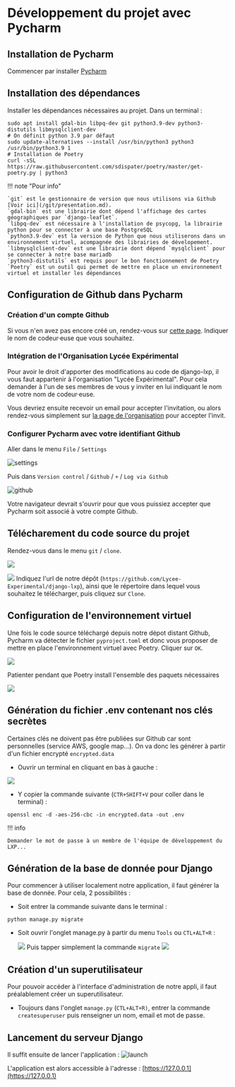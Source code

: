 # Développement du projet avec Pycharm

## Installation de Pycharm
Commencer par installer [Pycharm](/pycharm/install-pycharm)

## Installation des dépendances
Installer les dépendances nécessaires au projet. Dans un terminal :
```shell
sudo apt install gdal-bin libpq-dev git python3.9-dev python3-distutils libmysqlclient-dev
# On définit python 3.9 par défaut
sudo update-alternatives --install /usr/bin/python3 python3 /usr/bin/python3.9 1
# Installation de Poetry
curl -sSL https://raw.githubusercontent.com/sdispater/poetry/master/get-poetry.py | python3
```
!!! note "Pour info"

    `git` est le gestionnaire de version que nous utilisons via Github [Voir ici](/git/presentation.md). 
    `gdal-bin` est une librairie dont dépend l'affichage des cartes géographiques par `django-leaflet`.  
    `libpq-dev` est nécessaire à l'installation de psycopg, la librairie python pour se connecter à une base PostgreSQL  
    `python3.9-dev` est la version de Python que nous utiliserons dans un environnement virtuel, acompagnée des librairies de dévelopement.
    `libmysqlclient-dev` est une librairie dont dépend `mysqlclient` pour se connecter à notre base mariadb
    `python3-distutils` est requis pour le bon fonctionnement de Poetry  
    `Poetry` est un outil qui permet de mettre en place un environnement virtuel et installer les dépendances  


## Configuration de Github dans Pycharm

### Création d'un compte Github

Si vous n'en avez pas encore créé un, rendez-vous sur [cette page](https://github.com/join). Indiquer le nom de codeur·euse que vous souhaitez.

### Intégration de l'Organisation Lycée Expérimental

Pour avoir le droit d'apporter des modifications au code de django-lxp, il vous faut appartenir à l'organisation "Lycée Expérimental".
Pour cela demander à l'un de ses membres de vous y inviter en lui indiquant le nom de votre nom de codeur·euse.

Vous devriez ensuite recevoir un email pour accepter l'invitation, ou alors rendez-vous simplement sur [la page
de l'organisation](https://github.com/lycee-experimental) pour accepter l'invit.

### Configurer Pycharm avec votre identifiant Github

Aller dans le menu `File` / `Settings`

![settings](https://i.imgur.com/t34xNqk.png)

Puis dans `Version control` / `Github` / `+` / `Log via Github`

![github](https://i.imgur.com/aLEIy25.png)

Votre navigateur devrait s'ouvrir pour que vous puissiez accepter que Pycharm soit associé à votre compte Github.

## Télécharement du code source du projet

Rendez-vous dans le menu `git` / `clone`.

![](https://i.imgur.com/HnQCBaL.png)

![](https://i.imgur.com/lCW2YoL.png)
Indiquez l'url de notre dépôt (`https://github.com/Lycee-Experimental/django-lxp`), ainsi que le répertoire dans lequel
vous souhaitez le télécharger, puis cliquez sur `Clone`.

## Configuration de l'environnement virtuel
Une fois le code source téléchargé depuis notre dépot distant Github, Pycharm va détecter le fichier `pyproject.toml`
et donc vous proposer de mettre en place l'environnement virtuel avec Poetry.
Cliquer sur `OK`.

![](https://i.imgur.com/pzBv48A.png)

Patienter pendant que Poetry install l'ensemble des paquets nécessaires

![](https://i.imgur.com/IO9aeky.png)


## Génération du fichier .env contenant nos clés secrètes
Certaines clés ne doivent pas être publiées sur Github car sont personnelles (service AWS, google map...).
On va donc les générer à partir d'un fichier encrypté `encrypted.data`

- Ouvrir un terminal en cliquant en bas à gauche :

![](https://i.imgur.com/ZcxTcvb.png)

- Y copier la commande suivante (`CTR+SHIFT+V` pour coller dans le terminal) :

```shell
openssl enc -d -aes-256-cbc -in encrypted.data -out .env
```

!!! info

    Demander le mot de passe à un membre de l'équipe de développement du LXP...

## Génération de la base de donnée pour Django
Pour commencer à utiliser localement notre application, il faut générer la base de donnée. Pour cela, 2 possibilités :

- Soit entrer la commande suivante dans le terminal :

```shell
python manage.py migrate
```

- Soit ouvrir l'onglet manage.py à partir du menu `Tools` ou `CTL+ALT+R` :

  ![](https://i.imgur.com/7HvhW2h.png)
  Puis tapper simplement la commande `migrate`
  ![](https://i.imgur.com/i4Db9o7.png)

## Création d'un superutilisateur

Pour pouvoir accéder à l'interface d'administration de notre appli, il faut préalablement créer un superutilisateur.

- Toujours dans l'onglet `manage.py` (`CTL+ALT+R)`, entrer la commande `createsuperuser` puis renseigner un nom, email et mot de passe.

## Lancement du serveur Django
Il suffit ensuite de lancer l'application :
![launch](https://i.imgur.com/Wn58KyI.png)

L'application est alors accessible à l'adresse : [https://127.0.0.1](https://127.0.0.1)